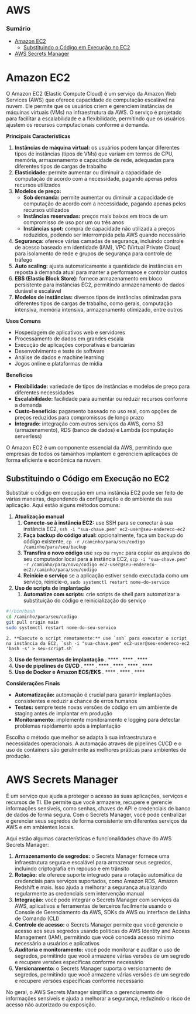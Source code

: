 # AWS

### Sumário

- [Amazon EC2](#amazon-ec2)
    + [Substituindo o Código em Execução no EC2](#amazon-ec2-substituindo-codigo-execucao-ec2)
- [AWS Secrets Manager](#aws-secrets-manager)

# <a id=""></a>Amazon EC2

O Amazon EC2 (Elastic Compute Cloud) é um serviço da Amazon Web Services (AWS) que oferece capacidade de computação escalável na nuvem. Ele permite que os usuários criem e gerenciem instâncias de máquinas virtuais (VMs) na infraestrutura da AWS. O serviço é projetado para facilitar a escalabilidade e a flexibilidade, permitindo que os usuários ajustem os recursos computacionais conforme a demanda.

**Principais Características**

1. **Instâncias de máquina virtual:** os usuários podem lançar diferentes tipos de instâncias (tipos de VMs) que variam em termos de CPU, memória, armazenamento e capacidade de rede, adequadas para diferentes tipos de cargas de trabalho
2. **Elasticidade:** permite aumentar ou diminuir a capacidade de computação de acordo com a necessidade, pagando apenas pelos recursos utilizados
3. **Modelos de preço:**
    - **Sob demanda:** permite aumentar ou diminuir a capacidade de computação de acordo com a necessidade, pagando apenas pelos recursos utilizados
    - **Instâncias reservadas:** preços mais baixos em troca de um compromisso de uso por um ou três anos
    - **Instâncias spot:** compra de capacidade não utilizada a preços reduzidos, podendo ser interrompida pela AWS quando necessário
4. **Segurança:** oferece várias camadas de segurança, incluindo controle de acesso baseado em identidade (IAM), VPC (Virtual Private Cloud) para isolamento de rede e grupos de segurança para controle de tráfego
5. **Auto scaling:** ajusta automaticamente a quantidade de instâncias em reposta à demanda atual para manter a performance e controlar custos
6. **EBS (Elastic Block Store):** fornece armazenamento em bloco persistente para instâncias EC2, permitindo armazenamento de dados durável e escalável
7. **Modelos de instâncias:** diversos tipos de instâncias otimizadas para diferentes tipos de cargas de trabalho, como gerais, computação intensiva, memória intensiva, armazenamento otimizado, entre outros

**Usos Comuns**

- Hospedagem de aplicativos web e servidores
- Processamento de dados em grandes escala
- Execução de aplicações corporativas e bancárias
- Desenvolvimento e teste de software
- Análise de dados e machine learning
- Jogos online e plataformas de mídia

**Benefícios**

- **Flexibilidade:** variedade de tipos de instâncias e modelos de preço para diferentes necessidades
- **Escalabilidade:** facilidade para aumentar ou reduzir recursos conforme a demanda
- **Custo-beneficio:** pagamento baseado no uso real, com opções de preços reduzidos para compromissos de longo prazo
- **Integrado:** integração com outros serviços da AWS, como S3 (armazenamento), RDS (banco de dados) e Lambda (computação serverless)

O Amazon EC2 é um componente essencial da AWS, permitindo que empresas de todos os tamanhos implantem e gerenciem aplicações de forma eficiente e econômica na nuvem.

## <a id="amazon-ec2-substituindo-codigo-execucao-ec2"></a>Substituindo o Código em Execução no EC2

Substituir o código em execução em uma instância EC2 pode ser feito de várias maneiras, dependendo da configuração e do ambiente da sua aplicação. Aqui estão alguns métodos comuns:

1. **Atualização manual**
    1. **Conecte-se à instância EC2:** use SSH para se conectar à sua instância EC2, `ssh -i "sua-chave.pem" ec2-user@seu-endereco-ec2`
    2. **Faça backup do código atual:**  opcionalmente, faça um backup do código existente, `cp -r /caminho/para/seu/codigo /caminho/para/seu/backup`
    3. **Transfira o novo código** use `scp` ou `rsync` para copiar os arquivos do seu computador local para a instância EC2, `scp -i "sua-chave.pem" -r /caminho/para/novo/codigo ec2-user@seu-endereco-ec2:/caminho/para/seu/codigo`
    4. **Reinicie o serviço** se a aplicação estiver sendo executada como um serviço, reinicie-o, `sudo systemctl restart nome-do-servico`
2. **Uso de scripts de implantação**
    1. **Automatize com scripts:** crie scripts de shell para automatizar a substituição do código e reinicialização do serviço

```bash
#!/bin/bash
cd /caminho/para/seu/codigo
git pull origin main
sudo systemctl restart nome-do-seu-servico
```

    2. **Execute o script remotamente:** use `ssh` para executar o script na instância da EC2, `ssh -i "sua-chave.pem" ec2-user@seu-endereco-ec2 'bash -s' > seu-script.sh`
3. **Uso de ferramentas de implantação**
    . ****
    . ****
    . ****
4. **Uso de pipelines de CI/CD**
    . ****
    . ****
    . ****
    . ****
    . ****
5. **Uso de Docker e Amazon ECS/EKS**
    . ****
    . ****
    . ****

**Considerações Finais**

- **Automatização:** automação é crucial para garantir implantações consistentes e reduzir a chance de erros humanos
- **Testes:** sempre teste novas versões de código em um ambiente de staging antes de implantar em produção
- **Monitoramento:** implemente monitoramento e logging para detectar problemas rapidamente após a implantação

Escolha o método que melhor se adapta à sua infraestrutura e necessidades operacionais. A automação através de pipelines CI/CD e o uso de containers são geralmente as melhores práticas para ambientes de produção.

# <a id="aws-secrets-manager"></a>AWS Secrets Manager

É um serviço que ajuda a proteger o acesso às suas aplicações, serviços e recursos de TI. Ele permite que você armazene, recupere e gerencie informações sensíveis, como senhas, chaves de API e credenciais de banco de dados de forma segura. Com o Secrets Manager, você pode centralizar e gerenciar seus segredos de forma consistente em diferentes serviços da AWS e em ambientes locais.

Aqui estão algumas características e funcionalidades chave do AWS Secrets Manager:

1. **Armazenamento de segredos:** o Secrets Manager fornece uma infraestrutura segura e escalável para armazenar seus segredos, incluindo criptografia em repouso e em trânsito
2. **Rotação:** ele oferece suporte integrado para a rotação automática de credenciais para serviços suportados, como Amazon RDS, Amazon Redshift e mais. Isso ajuda a melhorar a segurança atualizando regularmente as credenciais sem intervenção manual
3. **Integração:** você pode integrar o Secrets Manager com serviços da AWS, aplicativos e ferramentas de terceiros facilmente usando o Console de Gerenciamento da AWS, SDKs da AWS ou Interface de Linha de Comando (CLI)
4. **Controle de acesso:** o Secrets Manager permite que você gerencie o acesso aos seus segredos usando políticas do AWS Identity and Access Management (IAM), permitindo que você conceda acesso mínimo necessário a usuários e aplicativos
5. **Auditoria e monitoramento:** você pode monitorar e auditar o uso de segredos, permitindo que você armazene várias versões de um segredo e recupere versões específicas conforme necessário
6. **Versionamento:** o Secrets Manager suporta o versionamento de segredos, permitindo que você armazene várias versões de um segredo e recupere versões específicas conforme necessário

No geral, o AWS Secrets Manager simplifica o gerenciamento de informações sensíveis e ajuda a melhorar a segurança, reduzindo o risco de acesso não autorizado ou exposição.